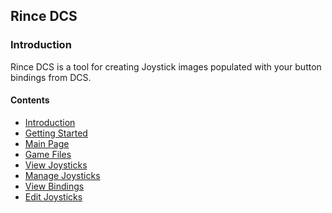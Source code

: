 ﻿## Rince DCS

### Introduction

Rince DCS is a tool for creating Joystick images populated with your button bindings from DCS.


#### Contents

- [Introduction](Introduction.md)
- [Getting Started](GettingStarted.md)
- [Main Page](MainPage.md)
- [Game Files](GameFiles.md)
- [View Joysticks](ViewJoysticks.md)
- [Manage Joysticks](ManageJoysticks.md)
- [View Bindings](ViewBindings.md)
- [Edit Joysticks](EditJoysticks.md)
